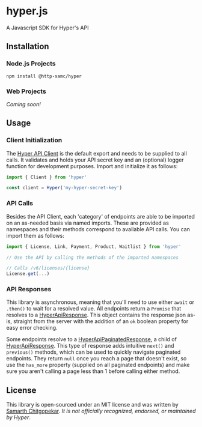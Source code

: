 # hyper.js
A Javascript SDK for Hyper's API

## Installation

### Node.js Projects
```
npm install @http-samc/hyper
```

### Web Projects
*Coming soon!*

## Usage

### Client Initialization
The [Hyper API Client](/modules.html#Client) is the default export and needs to be supplied to all calls. It validates and holds your API secret key and an (optional) logger function for development purposes. Import and initialize it as follows:

```js
import { Client } from 'hyper'

const client = Hyper('my-hyper-secret-key')
```

### API Calls
Besides the API Client, each 'category' of endpoints are able to be imported on an as-needed basis via named imports. These are provided as namespaces and their methods correspond to available API calls. You can import them as follows:

```js
import { License, Link, Payment, Product, Waitlist } from 'hyper'

// Use the API by calling the methods of the imported namespaces

// Calls /v6/licenses/{license}
License.get(...)
```

### API Responses
This library is asynchronous, meaning that you'll need to use either `await` or `.then()` to wait for a resolved value. All endpoints return a `Promise` that resolves to a [HyperApiResponse](/interfaces/HyperApiResponse.html). This object contains the response json as-is, straight from the server with the addition of an `ok` boolean property for easy error checking.

Some endpoints resolve to a [HyperApiPaginatedResponse](/interfaces/HyperApiPaginatedResponse.html), a child of [HyperApiResponse](/interfaces/HyperApiResponse.html). This type of response adds intuitive `next()` and `previous()` methods, which can be used to quickly navigate paginated endpoints. They return `null` once you reach a page that doesn't exist, so use the `has_more` property (supplied on all paginated endpoints) and make sure you aren't calling a page less than 1 before calling either method.

## License
This library is open-sourced under an MIT license and was written by [Samarth Chitgopekar](https://smrth.dev). *It is not officially recognized, endorsed, or maintained by Hyper*.
